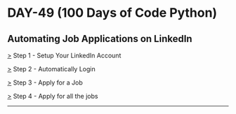 # DAY-49 (100 Days of Code Python)

## Automating Job Applications on LinkedIn

[>](https://github.com/Aniruddh-482/Python/blob/main/049/Automating%20Job%20Applications%20on%20LinkedIn/main.py) Step 1 - Setup Your LinkedIn Account <br>

[>](https://github.com/Aniruddh-482/Python/blob/main/049/Automating%20Job%20Applications%20on%20LinkedIn/main.py) Step 2 - Automatically Login <br>

[>](https://github.com/Aniruddh-482/Python/blob/main/049/Automating%20Job%20Applications%20on%20LinkedIn/main.py) Step 3 - Apply for a Job <br>

[>](https://github.com/Aniruddh-482/Python/blob/main/049/Automating%20Job%20Applications%20on%20LinkedIn/main.py) Step 4 - Apply for all the jobs <br>
<hr>
